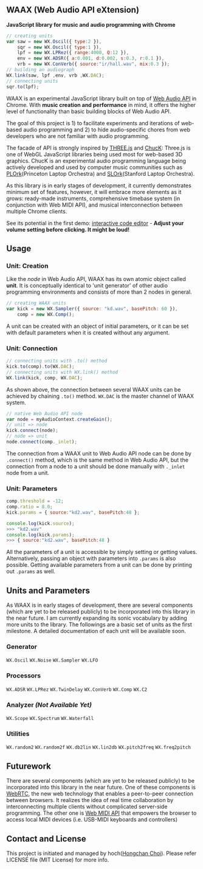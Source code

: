 WAAX (Web Audio API eXtension)
------------------------------
**JavaScript library for music and audio programming with Chrome**

```javascript
// creating units
var saw = new WX.Oscil({ type:2 }),
    sqr = new WX.Oscil({ type:1 }),
    lpf = new WX.LPRez({ range:4000, Q:12 }),
    env = new WX.ADSR({ a:0.001, d:0.002, s:0.3, r:0.1 }),
    vrb = new WX.ConVerb({ source:"ir/hall.wav", mix:0.3 });
// building an audiograph
WX.link(saw, lpf ,env, vrb ,WX.DAC);
// connecting units
sqr.to(lpf);
```

WAAX is an experimental JavaScript library built on top of [Web Audio API][1] in Chrome. With **music creation and performance** in mind, it offers the higher level of functionality than basic building blocks of Web Audio API.

The goal of this project is 1) to facilitate experiments and iterations of web-based audio programming and 2) to hide audio-specific chores from web developers who are not familiar with audio programming.

The facade of API is strongly inspired by [THREE.js][2] and [ChucK][3]: Three.js is one of WebGL JavaScript libraries being used most for web-based 3D graphics. ChucK is an experimental audio programming language being actively developed and used by computer music communities such as [PLOrk][4](Princeton Laptop Orchestra) and [SLOrk][5](Stanford Laptop Orchestra).

As this library is in early stages of development, it currently demonstrates minimum set of features, however, it will embrace more elements as it grows: ready-made instruments, comprehensive timebase system (in conjunction with Web MIDI API), and musical interconnection between multiple Chrome clients.

See its potential in the first demo: [interactive code editor][6] - **Adjust your volume setting before clicking. It might be loud!**

[1]: https://dvcs.w3.org/hg/audio/raw-file/tip/webaudio/specification.html "Web Audio API: W3C Editor's Draft"
[2]: https://github.com/mrdoob/three.js/ "THREE.js: Github Repo"
[3]: http://chuck.cs.princeton.edu/
[4]: http://plork.cs.princeton.edu/
[5]: http://slork.stanford.edu/
[6]: http://hoch.github.com/waax/examples/editor.html


Usage
-----


### Unit: Creation

Like the _node_ in Web Audio API, WAAX has its own atomic object called **unit**. It is conceptually identical to 'unit generator' of other audio programming environments and consists of more than 2 nodes in general.

```javascript
// creating WAAX units
var kick = new WX.Sampler({ source: "kd.wav", basePitch: 60 }),
    comp = new WX.Comp();
```

A unit can be created with an object of initial parameters, or it can be set with default parameters when it is created without any argument.


### Unit: Connection

```javascript
// connecting units with .to() method
kick.to(comp).to(WX.DAC);
// connecting units with WX.link() method
WX.link(kick, comp, WX.DAC);
```
As shown above, the connection between several WAAX units can be achieved by chaining `.to()` method. `WX.DAC` is the master channel of WAAX system. 

```javascript
// native Web Audio API node
var node = myAudioContext.createGain();
// unit => node
kick.connect(node);
// node => unit
node.connect(comp._inlet);
```

The connection from a WAAX unit to Web Audio API node can be done by `.connect()` method, which is the same method in Web Audio API, but the connection from a node to a unit should be done manually with `._inlet` node from a unit.


### Unit: Parameters

```javascript
comp.threshold = -12;
comp.ratio = 8.0;
kick.params = { source:"kd2.wav", basePitch:48 };

console.log(kick.source);
>>> "kd2.wav"
console.log(kick.params);
>>> { source:"kd2.wav", basePitch:48 }
```

All the parameters of a unit is accessible by simply setting or getting values. Alternatively, passing an object with parameters into `.params` is also possible. Getting available parameters from a unit can be done by printing out `.params` as well.


Units and Parameters
--------------------
As WAAX is in early stages of development, there are several components (which are yet to be released publicly) to be incorporated into this library in the near future. I am currently expanding its sonic vocabulary by adding more units to the library. The followings are a basic set of units as the first milestone. A detailed documentation of each unit will be available soon.

### Generator
`WX.Oscil` `WX.Noise` `WX.Sampler` `WX.LFO`

### Processors
`WX.ADSR` `WX.LPRez` `WX.TwinDelay` `WX.ConVerb` `WX.Comp` `WX.C2`

### Analyzer _(Not Available Yet)_
`WX.Scope` `WX.Spectrum` `WX.Waterfall` 

### Utilities
`WX.random2` `WX.random2f` `WX.db2lin` `WX.lin2db` `WX.pitch2freq` `WX.freq2pitch`


Futurework
----------
There are several components (which are yet to be released publicly) to be incorporated into this library in the near future. One of these components is [WebRTC][7], the new web technology that enables a peer-to-peer connection between browsers. It realizes the idea of real time collaboration by interconnecting multiple clients without complicated server-side programming. The other one is [Web MIDI API][8] that empowers the browser to access local MIDI devices (i.e. USB-MIDI keyboards and controllers)

[7]: http://dev.w3.org/2011/webrtc/editor/webrtc.html#rtcdatachannel
[8]: http://webaudio.github.com/web-midi-api/


Contact and License
-------------------
This project is initiated and managed by hoch([Hongchan Choi][9]). Please refer LICENSE file (MIT License) for more info.

[9]: https://ccrma.stanford.edu/~hongchan/
